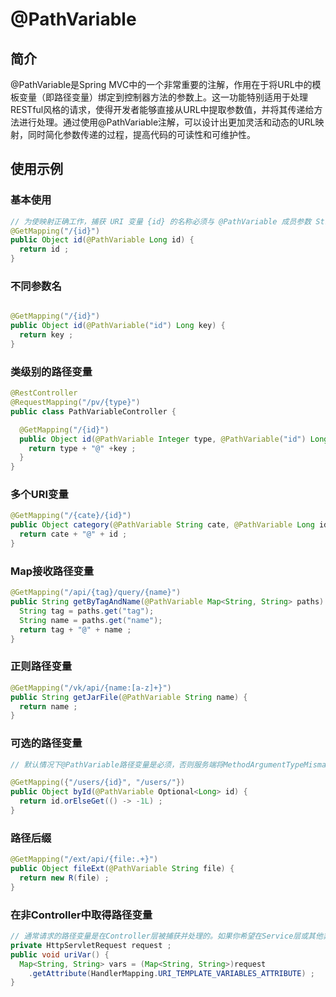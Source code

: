 # @PathVariable

## 简介
@PathVariable是Spring MVC中的一个非常重要的注解，作用在于将URL中的模板变量（即路径变量）绑定到控制器方法的参数上。这一功能特别适用于处理RESTful风格的请求，使得开发者能够直接从URL中提取参数值，并将其传递给方法进行处理。通过使用@PathVariable注解，可以设计出更加灵活和动态的URL映射，同时简化参数传递的过程，提高代码的可读性和可维护性。

## 使用示例

### 基本使用
```java
// 为使映射正确工作，捕获 URI 变量 {id} 的名称必须与 @PathVariable 成员参数 String id 相同。
@GetMapping("/{id}")
public Object id(@PathVariable Long id) {
  return id ;
}
```

### 不同参数名
```java

@GetMapping("/{id}")
public Object id(@PathVariable("id") Long key) {
  return key ;
}
```

### 类级别的路径变量
```java
@RestController
@RequestMapping("/pv/{type}")
public class PathVariableController {

  @GetMapping("/{id}")
  public Object id(@PathVariable Integer type, @PathVariable("id") Long key) {
    return type + "@" +key ;
  }
}
```

### 多个URI变量
```java
@GetMapping("/{cate}/{id}")
public Object category(@PathVariable String cate, @PathVariable Long id) {
  return cate + "@" + id ;
}
```

### Map接收路径变量
```java
@GetMapping("/api/{tag}/query/{name}")
public String getByTagAndName(@PathVariable Map<String, String> paths) {
  String tag = paths.get("tag");
  String name = paths.get("name");
  return tag + "@" + name ;
}
```

### 正则路径变量
```java
@GetMapping("/vk/api/{name:[a-z]+}")
public String getJarFile(@PathVariable String name) {
  return name ;
}
```

### 可选的路径变量
```java
// 默认情况下@PathVariable路径变量是必须，否则服务端将MethodArgumentTypeMismatchException异常。我们除了可以通过设置PathVariable注解的required属性为false外，还可以通过Optional类型接收值

@GetMapping({"/users/{id}", "/users/"})
public Object byId(@PathVariable Optional<Long> id) {
  return id.orElseGet(() -> -1L) ;
}
```

### 路径后缀
```java
@GetMapping("/ext/api/{file:.+}")
public Object fileExt(@PathVariable String file) {
  return new R(file) ;
}
```

### 在非Controller中取得路径变量
```java
// 通常请求的路径变量是在Controller层被捕获并处理的。如果你希望在Service层或其他非Controller组件中获取这些路径变量，而不是通过参数传递的方式
private HttpServletRequest request ;
public void uriVar() {
  Map<String, String> vars = (Map<String, String>)request
    .getAttribute(HandlerMapping.URI_TEMPLATE_VARIABLES_ATTRIBUTE) ;
}
```
